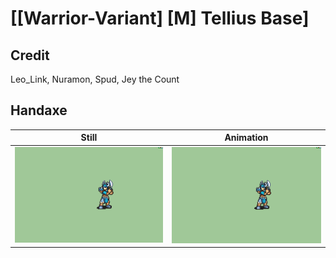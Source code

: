 # [\[Warrior-Variant\] \[M\] Tellius Base]

## Credit

Leo_Link, Nuramon, Spud, Jey the Count

## Handaxe

| Still | Animation |
| :---: | :-------: |
| ![Handaxe still](./Handaxe_000.png) | ![Handaxe animation](./Handaxe.gif) |
